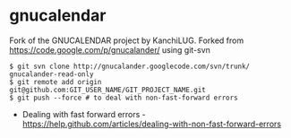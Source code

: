 gnucalendar
===========

Fork of the GNUCALENDAR project by KanchiLUG. Forked from https://code.google.com/p/gnucalander/ using git-svn

    $ git svn clone http://gnucalander.googlecode.com/svn/trunk/ gnucalander-read-only 
    $ git remote add origin git@github.com:GIT_USER_NAME/GIT_PROJECT_NAME.git
    $ git push --force # to deal with non-fast-forward errors

* Dealing with fast forward errors - https://help.github.com/articles/dealing-with-non-fast-forward-errors
